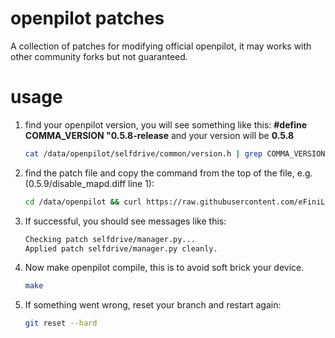 openpilot patches
======

A collection of patches for modifying official openpilot, it may works with other community forks but not guaranteed.


usage
======

1. find your openpilot version, you will see something like this: **#define COMMA_VERSION "0.5.8-release** and your version will be **0.5.8**
    ```bash
    cat /data/openpilot/selfdrive/common/version.h | grep COMMA_VERSION
    ```

2. find the patch file and copy the command from the top of the file, e.g. (0.5.9/disable_mapd.diff line 1): 
    ```bash
    cd /data/openpilot && curl https://raw.githubusercontent.com/eFiniLan/openpilot-patches/master/0.5.9/disable_mapd.diff | git apply -v
    ```
3. If successful, you should see messages like this:
    ```bash
    Checking patch selfdrive/manager.py...
    Applied patch selfdrive/manager.py cleanly.
    ```

4. Now make openpilot compile, this is to avoid soft brick your device.
    ```bash
    make
    ```

5. If something went wrong, reset your branch and restart again:
    ```bash
    git reset --hard
    ```
